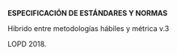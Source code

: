 **ESPECIFICACIÓN DE ESTÁNDARES Y NORMAS**

Hibrido entre metodologías hábiles y métrica v.3

LOPD 2018.